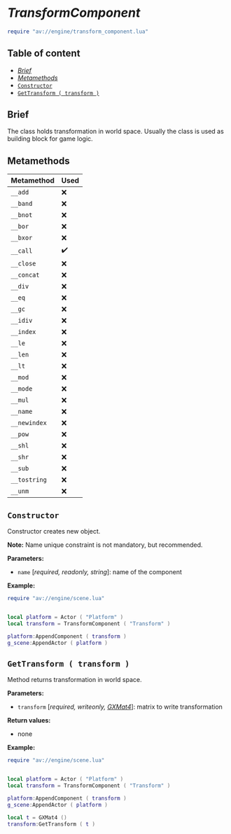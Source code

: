 # _TransformComponent_

```lua
require "av://engine/transform_component.lua"
```

## Table of content

- [_Brief_](#brief)
- [_Metamethods_](#metamethods)
- [`Constructor`](#constructor)
- [`GetTransform ( transform )`](#method-get-transform)

## <a id="brief">Brief</a>

The class holds transformation in world space. Usually the class is used as building block for game logic.

## <a id="metamethods">Metamethods</a>

Metamethod | Used
--- | ---
`__add` | ❌
`__band` | ❌
`__bnot` | ❌
`__bor` | ❌
`__bxor` | ❌
`__call` | ✔️
`__close` | ❌
`__concat` | ❌
`__div` | ❌
`__eq` | ❌
`__gc` | ❌
`__idiv` | ❌
`__index` | ❌
`__le` | ❌
`__len` | ❌
`__lt` | ❌
`__mod` | ❌
`__mode` | ❌
`__mul` | ❌
`__name` | ❌
`__newindex` | ❌
`__pow` | ❌
`__shl` | ❌
`__shr` | ❌
`__sub` | ❌
`__tostring` | ❌
`__unm` | ❌

## <a id="constructor">`Constructor`</a>

Constructor creates new object.

**Note:** Name unique constraint is not mandatory, but recommended.

**Parameters:**

- `name` [_required, readonly, string_]: name of the component

**Example:**

```lua
require "av://engine/scene.lua"


local platform = Actor ( "Platform" )
local transform = TransformComponent ( "Transform" )

platform:AppendComponent ( transform )
g_scene:AppendActor ( platform )
```

## <a id="method-get-transform">`GetTransform ( transform )`</a>

Method returns transformation in world space.

**Parameters:**

- `transform` [_required, writeonly, [GXMat4](./gx-mat4.md)_]: matrix to write transformation

**Return values:**

- none

**Example:**

```lua
require "av://engine/scene.lua"


local platform = Actor ( "Platform" )
local transform = TransformComponent ( "Transform" )

platform:AppendComponent ( transform )
g_scene:AppendActor ( platform )

local t = GXMat4 ()
transform:GetTransform ( t )
```

